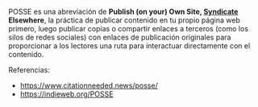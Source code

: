 POSSE es una abreviación de **Publish (on your) Own Site, [Syndicate](https://indieweb.org/Category:syndication "Category:syndication") Elsewhere**, la práctica de publicar contenido en tu propio página web primero, luego publicar copias o compartir enlaces a terceros (como los silos de redes sociales) con enlaces de publicación originales para proporcionar a los lectores una ruta para interactuar directamente con el contenido.

Referencias:
- https://www.citationneeded.news/posse/
- https://indieweb.org/POSSE